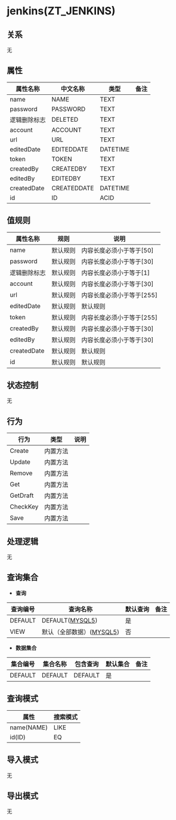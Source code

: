 # jenkins(ZT_JENKINS)

  

## 关系
无

## 属性

| 属性名称        |    中文名称    | 类型     |  备注  |
| --------   |------------| -----   |  -------- | 
|name|NAME|TEXT|&nbsp;|
|password|PASSWORD|TEXT|&nbsp;|
|逻辑删除标志|DELETED|TEXT|&nbsp;|
|account|ACCOUNT|TEXT|&nbsp;|
|url|URL|TEXT|&nbsp;|
|editedDate|EDITEDDATE|DATETIME|&nbsp;|
|token|TOKEN|TEXT|&nbsp;|
|createdBy|CREATEDBY|TEXT|&nbsp;|
|editedBy|EDITEDBY|TEXT|&nbsp;|
|createdDate|CREATEDDATE|DATETIME|&nbsp;|
|id|ID|ACID|&nbsp;|

## 值规则
| 属性名称    | 规则    |  说明  |
| --------   |------------| ----- | 
|name|默认规则|内容长度必须小于等于[50]|
|password|默认规则|内容长度必须小于等于[30]|
|逻辑删除标志|默认规则|内容长度必须小于等于[1]|
|account|默认规则|内容长度必须小于等于[30]|
|url|默认规则|内容长度必须小于等于[255]|
|editedDate|默认规则|默认规则|
|token|默认规则|内容长度必须小于等于[255]|
|createdBy|默认规则|内容长度必须小于等于[30]|
|editedBy|默认规则|内容长度必须小于等于[30]|
|createdDate|默认规则|默认规则|
|id|默认规则|默认规则|

## 状态控制

无


## 行为
| 行为    | 类型    |  说明  |
| --------   |------------| ----- | 
|Create|内置方法|&nbsp;|
|Update|内置方法|&nbsp;|
|Remove|内置方法|&nbsp;|
|Get|内置方法|&nbsp;|
|GetDraft|内置方法|&nbsp;|
|CheckKey|内置方法|&nbsp;|
|Save|内置方法|&nbsp;|

## 处理逻辑
无

## 查询集合

* **查询**

| 查询编号 | 查询名称       | 默认查询 |   备注|
| --------  | --------   | --------   | ----- |
|DEFAULT|DEFAULT([MYSQL5](../../appendix/query_MYSQL5.md#Jenkins_Default))|是|&nbsp;|
|VIEW|默认（全部数据）([MYSQL5](../../appendix/query_MYSQL5.md#Jenkins_View))|否|&nbsp;|

* **数据集合**

| 集合编号 | 集合名称   |  包含查询  | 默认集合 |   备注|
| --------  | --------   | -------- | --------   | ----- |
|DEFAULT|DEFAULT|DEFAULT|是|&nbsp;|

## 查询模式
| 属性      |    搜索模式     |
| --------   |------------|
|name(NAME)|LIKE|
|id(ID)|EQ|

## 导入模式
无


## 导出模式
无
